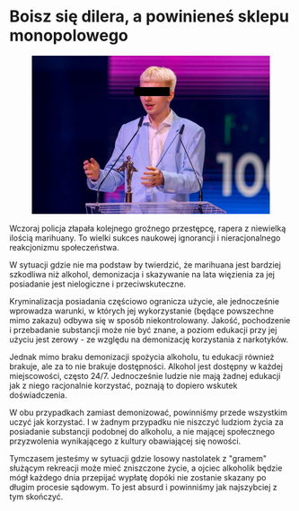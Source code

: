 # Boisz się dilera, a powinieneś sklepu monopolowego

<figure><img src="../../.gitbook/assets/image (24).png" alt=""><figcaption></figcaption></figure>

Wczoraj policja złapała kolejnego groźnego przestępcę, rapera z niewielką ilością marihuany. To wielki sukces naukowej ignorancji i nieracjonalnego reakcjonizmu społeczeństwa.

W sytuacji gdzie nie ma podstaw by twierdzić, że marihuana jest bardziej szkodliwa niż alkohol, demonizacja i skazywanie na lata więzienia za jej posiadanie jest nielogiczne i przeciwskuteczne.

Kryminalizacja posiadania częściowo ogranicza użycie, ale jednocześnie wprowadza warunki, w których jej wykorzystanie (będące powszechne mimo zakazu) odbywa się w sposób niekontrolowany. Jakość, pochodzenie i przebadanie substancji może nie być znane, a poziom edukacji przy jej użyciu jest zerowy - ze względu na demonizację korzystania z narkotyków.

Jednak mimo braku demonizacji spożycia alkoholu, tu edukacji również brakuje, ale za to nie brakuje dostępności. Alkohol jest dostępny w każdej miejscowości, często 24/7. Jednocześnie ludzie nie mają żadnej edukacji jak z niego racjonalnie korzystać, poznają to dopiero wskutek doświadczenia.

W obu przypadkach zamiast demonizować, powinniśmy przede wszystkim uczyć jak korzystać. I w żadnym przypadku nie niszczyć ludziom życia za posiadanie substancji podobnej do alkoholu, a nie mającej społecznego przyzwolenia wynikającego z kultury obawiającej się nowości.

Tymczasem jesteśmy w sytuacji gdzie losowy nastolatek z "gramem" służącym rekreacji może mieć zniszczone życie, a ojciec alkoholik będzie mógł każdego dnia przepijać wypłatę dopóki nie zostanie skazany po długim procesie sądowym. To jest absurd i powinniśmy jak najszybciej z tym skończyć.
